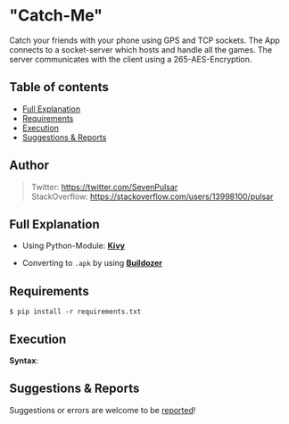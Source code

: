 # "Catch-Me"

Catch your friends with your phone using GPS and TCP sockets. The App connects to a socket-server which hosts and handle all the games.
The server communicates with the client using a 265-AES-Encryption.

## Table of contents

* [Full Explanation](#full-explanation)
* [Requirements](#requirements)
* [Execution](#execution)
* [Suggestions & Reports](#suggestions--reports)

## Author

> Twitter: https://twitter.com/SevenPulsar \
> StackOverflow: https://stackoverflow.com/users/13998100/pulsar 

## Full Explanation
    
- Using Python-Module: [**Kivy**](https://kivy.org/#home)

- Converting to <code>.apk</code> by using [**Buildozer**](https://buildozer.readthedocs.io/en/latest/)


## Requirements

    $ pip install -r requirements.txt
    
## Execution
 
 **Syntax**:

## Suggestions & Reports

Suggestions or errors are welcome to be [reported](https://github.com/Pulsar7/Math-Functions-Cryptography/issues)! 

